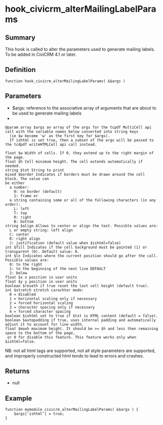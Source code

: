 # hook_civicrm_alterMailingLabelParams

## Summary

This hook is called to alter the parameters used to generate mailing
labels. To be added in CiviCRM 4.1 or later.

## Definition

    function hook_civicrm_alterMailingLabelParams( &$args )

## Parameters

-   $args: reference to the associative array of arguments that are
    about to be used to generate mailing labels
-

<!-- -->

    @param array $args an array of the args for the tcpdf MultiCell api call with the variable names below converted into string keys
      (ie $w become 'w' as the first key for $args).
      If ishtml is set true, then a subset of the args will be passed to the tcdpdf writeHTMLCell api call instead.

    float $w Width of cells. If 0, they extend up to the right margin of the page.
    float $h Cell minimum height. The cell extends automatically if needed.
    string $txt String to print
    mixed $border Indicates if borders must be drawn around the cell block. The value can
    be either
      a number:
        0: no border (default)
        1: frame or
      a string containing some or all of the following characters (in any order):
        L: left
        T: top
        R: right
        B: bottom
    string $align Allows to center or align the text. Possible values are:
      L or empty string: left align
      C: center
      R: right align
      J: justification (default value when $ishtml=false)
    int $fill Indicates if the cell background must be painted (1) or transparent (0). Default value: 0.
    int $ln Indicates where the current position should go after the call. Possible values are:
      0: to the right
      1: to the beginning of the next line DEFAULT
      2: below
    float $x x position in user units
    float $y y position in user units
    boolean $reseth if true reset the last cell height (default true).
    int $stretch stretch carachter mode:
      0 = disabled
      1 = horizontal scaling only if necessary
      2 = forced horizontal scaling
      3 = character spacing only if necessary
      4 = forced character spacing
    boolean $ishtml set to true if $txt is HTML content (default = false).
    boolean $autopadding if true, uses internal padding and automatically adjust it to account for line width.
    float $maxh maximum height. It should be >= $h and less then remaining space to the bottom of the page,
     or 0 for disable this feature. This feature works only when $ishtml=false.

NB: not all html tags are supported, not all style parameters are
supported, and improperly constructed html tends to lead to errors and
crashes.

## Returns

-   null

## Example

    function mymodule_civicrm_alterMailingLabelParams( &$args ) {
        $args['ishtml'] = true;
    }